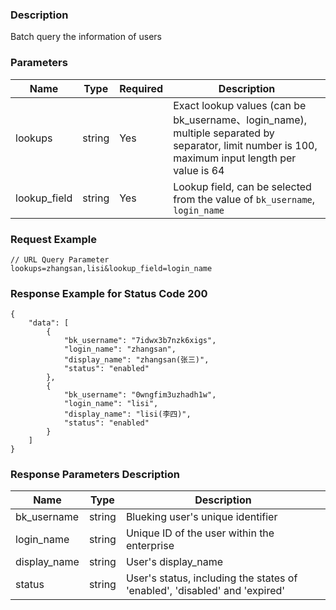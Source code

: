 ### Description

Batch query the information of users

### Parameters

| Name         | Type   | Required | Description                                                                                                                                     |
|--------------|--------|----------|-------------------------------------------------------------------------------------------------------------------------------------------------|
| lookups      | string | Yes      | Exact lookup values (can be bk_username、login_name), multiple separated by separator, limit number is 100, maximum input length per value is 64 |
| lookup_field | string | Yes      | Lookup field, can be selected from the value of `bk_username`, `login_name`                                                                     |

### Request Example

```
// URL Query Parameter
lookups=zhangsan,lisi&lookup_field=login_name
```

### Response Example for Status Code 200

```json5
{
    "data": [
        {
            "bk_username": "7idwx3b7nzk6xigs",
            "login_name": "zhangsan",
            "display_name": "zhangsan(张三)",
            "status": "enabled"
        },
        {
            "bk_username": "0wngfim3uzhadh1w",
            "login_name": "lisi",
            "display_name": "lisi(李四)",
            "status": "enabled"
        }
    ]
}
```

### Response Parameters Description

| Name         | Type   | Description                                                                |
|--------------|--------|----------------------------------------------------------------------------|
| bk_username  | string | Blueking user's unique identifier                                          |
| login_name   | string | Unique ID of the user within the enterprise                                |
| display_name | string | User's display_name                                                        |
| status       | string | User's status, including the states of 'enabled', 'disabled' and 'expired' |

